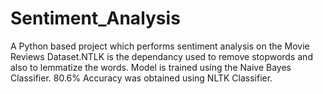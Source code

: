 # Sentiment_Analysis
A Python based project which performs sentiment analysis on the Movie Reviews Dataset.NTLK is the dependancy used to remove stopwords and also to lemmatize the words. Model is trained using the Naive Bayes Classifier.
80.6% Accuracy was obtained using NLTK Classifier.
